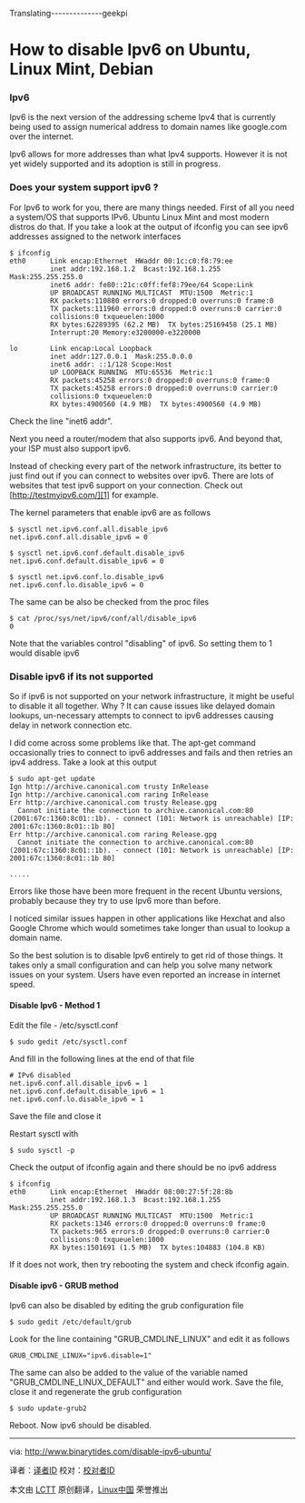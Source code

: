 Translating--------------geekpi


How to disable Ipv6 on Ubuntu, Linux Mint, Debian
================================================================================
### Ipv6 ###

Ipv6 is the next version of the addressing scheme Ipv4 that is currently being used to assign numerical address to domain names like google.com over the internet.

Ipv6 allows for more addresses than what Ipv4 supports. However it is not yet widely supported and its adoption is still in progress.

### Does your system support ipv6 ? ###

For Ipv6 to work for you, there are many things needed. First of all you need a system/OS that supports IPv6. Ubuntu Linux Mint and most modern distros do that. If you take a look at the output of ifconfig you can see ipv6 addresses assigned to the network interfaces

    $ ifconfig
    eth0      Link encap:Ethernet  HWaddr 00:1c:c0:f8:79:ee  
              inet addr:192.168.1.2  Bcast:192.168.1.255  Mask:255.255.255.0
              inet6 addr: fe80::21c:c0ff:fef8:79ee/64 Scope:Link
              UP BROADCAST RUNNING MULTICAST  MTU:1500  Metric:1
              RX packets:110880 errors:0 dropped:0 overruns:0 frame:0
              TX packets:111960 errors:0 dropped:0 overruns:0 carrier:0
              collisions:0 txqueuelen:1000 
              RX bytes:62289395 (62.2 MB)  TX bytes:25169458 (25.1 MB)
              Interrupt:20 Memory:e3200000-e3220000 
    
    lo        Link encap:Local Loopback  
              inet addr:127.0.0.1  Mask:255.0.0.0
              inet6 addr: ::1/128 Scope:Host
              UP LOOPBACK RUNNING  MTU:65536  Metric:1
              RX packets:45258 errors:0 dropped:0 overruns:0 frame:0
              TX packets:45258 errors:0 dropped:0 overruns:0 carrier:0
              collisions:0 txqueuelen:0 
              RX bytes:4900560 (4.9 MB)  TX bytes:4900560 (4.9 MB)

Check the line "inet6 addr".

Next you need a router/modem that also supports ipv6. And beyond that, your ISP must also support ipv6.

Instead of checking every part of the network infrastructure, its better to just find out if you can connect to websites over ipv6.
There are lots of websites that test ipv6 support on your connection. Check out [http://testmyipv6.com/][1] for example.

The kernel parameters that enable ipv6 are as follows

    $ sysctl net.ipv6.conf.all.disable_ipv6
    net.ipv6.conf.all.disable_ipv6 = 0
    
    $ sysctl net.ipv6.conf.default.disable_ipv6
    net.ipv6.conf.default.disable_ipv6 = 0
    
    $ sysctl net.ipv6.conf.lo.disable_ipv6
    net.ipv6.conf.lo.disable_ipv6 = 0

The same can be also be checked from the proc files

    $ cat /proc/sys/net/ipv6/conf/all/disable_ipv6
    0

Note that the variables control "disabling" of ipv6. So setting them to 1 would disable ipv6

### Disable ipv6 if its not supported ###

So if ipv6 is not supported on your network infrastructure, it might be useful to disable it all together. Why ? It can cause issues like delayed domain lookups, un-necessary attempts to connect to ipv6 addresses causing delay in network connection etc.

I did come across some problems like that. The apt-get command occasionally tries to connect to ipv6 addresses and fails and then retries an ipv4 address. Take a look at this output

    $ sudo apt-get update
    Ign http://archive.canonical.com trusty InRelease
    Ign http://archive.canonical.com raring InRelease                                                                                                    
    Err http://archive.canonical.com trusty Release.gpg                                                                                                  
      Cannot initiate the connection to archive.canonical.com:80 (2001:67c:1360:8c01::1b). - connect (101: Network is unreachable) [IP: 2001:67c:1360:8c01::1b 80]
    Err http://archive.canonical.com raring Release.gpg                                                                                                  
      Cannot initiate the connection to archive.canonical.com:80 (2001:67c:1360:8c01::1b). - connect (101: Network is unreachable) [IP: 2001:67c:1360:8c01::1b 80]
    
    .....

Errors like those have been more frequent in the recent Ubuntu versions, probably because they try to use Ipv6 more than before.

I noticed similar issues happen in other applications like Hexchat and also Google Chrome which would sometimes take longer than usual to lookup a domain name.

So the best solution is to disable Ipv6 entirely to get rid of those things. It takes only a small configuration and can help you solve many network issues on your system. Users have even reported an increase in internet speed.

#### Disable Ipv6 - Method 1 ####

Edit the file - /etc/sysctl.conf

    $ sudo gedit /etc/sysctl.conf

And fill in the following lines at the end of that file

    # IPv6 disabled
    net.ipv6.conf.all.disable_ipv6 = 1
    net.ipv6.conf.default.disable_ipv6 = 1
    net.ipv6.conf.lo.disable_ipv6 = 1

Save the file and close it

Restart sysctl with

    $ sudo sysctl -p

Check the output of ifconfig again and there should be no ipv6 address

    $ ifconfig
    eth0      Link encap:Ethernet  HWaddr 08:00:27:5f:28:8b  
              inet addr:192.168.1.3  Bcast:192.168.1.255  Mask:255.255.255.0
              UP BROADCAST RUNNING MULTICAST  MTU:1500  Metric:1
              RX packets:1346 errors:0 dropped:0 overruns:0 frame:0
              TX packets:965 errors:0 dropped:0 overruns:0 carrier:0
              collisions:0 txqueuelen:1000 
              RX bytes:1501691 (1.5 MB)  TX bytes:104883 (104.8 KB)

If it does not work, then try rebooting the system and check ifconfig again.

#### Disable ipv6 - GRUB method ####

Ipv6 can also be disabled by editing the grub configuration file

    $ sudo gedit /etc/default/grub

Look for the line containing "GRUB_CMDLINE_LINUX" and edit it as follows

    GRUB_CMDLINE_LINUX="ipv6.disable=1"

The same can also be added to the value of the variable named "GRUB_CMDLINE_LINUX_DEFAULT" and either would work. Save the file, close it and regenerate the grub configuration

    $ sudo update-grub2

Reboot. Now ipv6 should be disabled.

--------------------------------------------------------------------------------

via: http://www.binarytides.com/disable-ipv6-ubuntu/

译者：[译者ID](https://github.com/译者ID) 校对：[校对者ID](https://github.com/校对者ID)

本文由 [LCTT](https://github.com/LCTT/TranslateProject) 原创翻译，[Linux中国](http://linux.cn/) 荣誉推出

[1]:http://testmyipv6.com/
